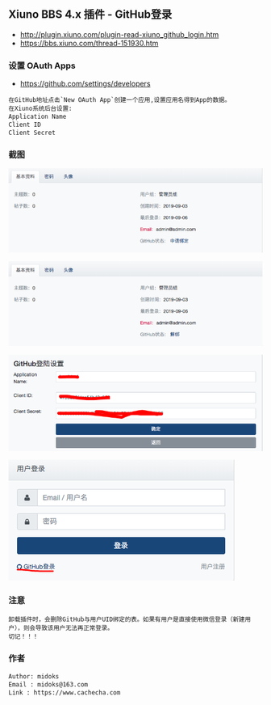 
Xiuno BBS 4.x 插件 - GitHub登录
------------------

- http://plugin.xiuno.com/plugin-read-xiuno_github_login.htm
- https://bbs.xiuno.com/thread-151930.htm

### 设置 OAuth Apps
- https://github.com/settings/developers
```
在GitHub地址点击`New OAuth App`创建一个应用,设置应用名得到App的数据。
在Xiuno系统后台设置:
Application Name
Client ID
Client Secret
```

### 截图
[![screenshot-1.png](/screenshot/screenshot-1.png)](/screenshot/screenshot-1.png)

[![screenshot-2.png](/screenshot/screenshot-2.png)](/screenshot/screenshot-2.png)

[![screenshot-3.png](/screenshot/screenshot-3.png)](/screenshot/screenshot-3.png)

[![screenshot-4.png](/screenshot/screenshot-4.png)](/screenshot/screenshot-4.png)

### 注意
```
卸载插件时，会删除GitHub与用户UID绑定的表。如果有用户是直接使用微信登录（新建用户），则会导致该用户无法再正常登录。
切记！！！
```

### 作者
```
Author: midoks
Email : midoks@163.com
Link : https://www.cachecha.com
```